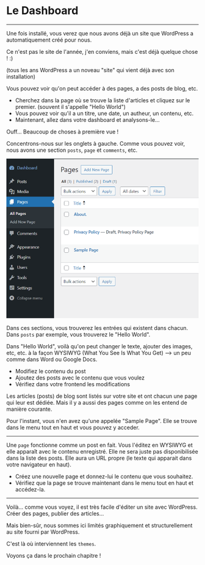 # Le Dashboard

---

Une fois installé, vous verez que nous avons déjà un site que WordPress a automatiquement créé pour nous.

Ce n'est pas le site de l'année, j'en conviens, mais c'est déjà quelque chose ! :)

(tous les ans WordPress a un noveau "site" qui vient déjà avec son installation)

Vous pouvez voir qu'on peut accéder à des pages, a des posts de blog, etc.

- Cherchez dans la page où se trouve la liste d'articles et cliquez sur le premier. (souvent il s'appelle "Hello World")
- Vous pouvez voir qu'il a un titre, une date, un autheur, un contenu, etc.
- Maintenant, allez dans votre dashboard et analysons-le...

Ouff... Beaucoup de choses à première vue !

Concentrons-nous sur les onglets à gauche. Comme vous pouvez voir, nous avons une section `posts`, `page` et `comments`, etc.

![alt text](image.png)

Dans ces sections, vous trouverez les entrées qui existent dans chacun. Dans `posts` par exemple, vous trouverez le "Hello World".

Dans "Hello World", voilà qu'on peut changer le texte, ajouter des images, etc, etc. à la façon WYSIWYG (What You See Is What You Get) --> un peu comme dans Word ou Google Docs.

- Modifiez le contenu du post
- Ajoutez des posts avec le contenu que vous voulez
- Vérifiez dans votre frontend les modifications

Les articles (posts) de blog sont listés sur votre site et ont chacun une page qui leur est dédiée. Mais il y a aussi des pages comme on les entend de manière courante.

Pour l'instant, vous n'en avez qu'une appelée "Sample Page". Elle se trouve dans le menu tout en haut et vous pouvez y acceder.

---

Une `page` fonctionne comme un post en fait. Vous l'éditez en WYSIWYG et elle apparaît avec le contenu enregistré. Elle ne sera juste pas disponibilisée dans la liste des posts. Elle aura un URL propre (le texte qui apparait dans votre navigateur en haut).

- Créez une nouvelle page et donnez-lui le contenu que vous souhaitez.
- Vérifiez que la page se trouve maintenant dans le menu tout en haut et accédez-la.

---

Voilà... comme vous voyez, il est très facile d'éditer un site avec WordPress. Créer des pages, publier des articles...

Mais bien-sûr, nous sommes ici limités graphiquement et structurellement au site fourni par WordPress.

C'est là où interviennent les `themes`.

Voyons ça dans le prochain chapitre !
